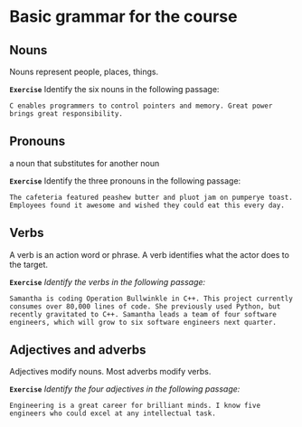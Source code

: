# Basic grammar for the course 
## Nouns 
Nouns represent people, places, things.

**`Exercise`** 
Identify the six nouns in the following passage:

`C enables programmers to control pointers and memory. Great power brings great responsibility.
`
## Pronouns
a noun that substitutes for another noun

**`Exercise`** 
Identify the three pronouns in the following passage:

`The cafeteria featured peashew butter and pluot jam on pumperye toast. Employees found it awesome and wished they could eat this every day.`

## Verbs
A verb is an action word or phrase.
A verb identifies what the actor does to the target.

**`Exercise`** *Identify the verbs in the following passage:*

`Samantha is coding Operation Bullwinkle in C++. This project currently consumes over 80,000 lines of code. She previously used Python, but recently gravitated to C++. Samantha leads a team of four software engineers, which will grow to six software engineers next quarter.`

## Adjectives and adverbs
Adjectives modify nouns.
Most adverbs modify verbs.

**`Exercise`** *Identify the four adjectives in the following passage:*

`
Engineering is a great career for brilliant minds. I know five engineers who could excel at any intellectual task.
`

